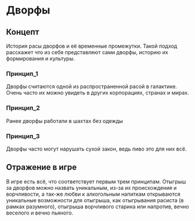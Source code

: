 # Дворфы

## Концепт
История расы дворфов и её временные промежутки. Такой подход расскажет что из себя представляют сами дворфы, историю их формирования и культуры.

### Принцип_1
Дворфы считаются одной из распространенной расой в галактике. Очень часто их можно увидеть в других корпорациях, странах и мирах. 
### Принцип_2
Ранее дворфы работали в шахтах без одежды
### Принцип_3 
Дворфы часто могут нарушать сухой закон, ведь пиво это для них всё.
## Отражение в игре
В игре есть всё, что соответствует первым трем принципам. Отыгрыш за дворфов можно назвать уникальным, из-за их происхождения и ворчливости, а так-же любви к алкогольным напиткам открываются уникальные возможности для отыгрыша, как отыгрывания расиста (в рамках разумного), отыгрыша ворчливого старика или напротив, вечно веселого и вечно пьяного.
